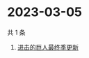 # 2023-03-05

共 1 条

<!-- BEGIN ZHIHUSEARCH -->
<!-- 最后更新时间 Sun Mar 05 2023 01:10:55 GMT+0800 (China Standard Time) -->
1. [进击的巨人最终季更新](https://www.zhihu.com/search?q=进击的巨人最终季更新)
<!-- END ZHIHUSEARCH -->
